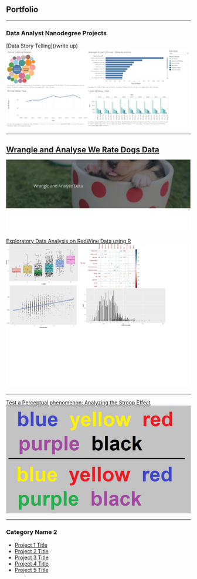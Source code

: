 ## Portfolio

---

### Data Analyst Nanodegree Projects

[Data Story Telling](/write up)
<img src="Images/project_1.png?raw=true"/>

---
[Wrangle and Analyse We Rate Dogs Data ](/pdf/act_report.pdf)
<img src="Images/Wrangle.png?raw=true"/>
---
[Exploratory Data Analysis on RedWine Data using R](eda_r.pdf)
<img src="Images/EDA_r.jpg?raw=true"/>

---

[Test a Perceptual phenomenon: Analyzing the Stroop Effect](stroop.pdf)
<img src="Images/stroop-test-2.jpg?raw=true"/>

---
### Category Name 2

- [Project 1 Title](http://example.com/)
- [Project 2 Title](http://example.com/)
- [Project 3 Title](http://example.com/)
- [Project 4 Title](http://example.com/)
- [Project 5 Title](http://example.com/)
